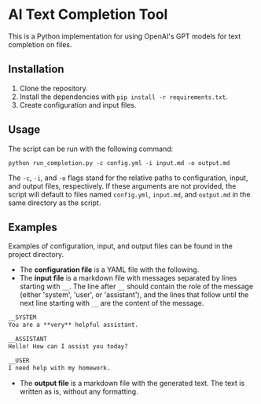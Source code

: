 # AI Text Completion Tool

This is a Python implementation for using OpenAI's GPT models for text completion on files.

## Installation

1. Clone the repository.
2. Install the dependencies with `pip install -r requirements.txt`.
3. Create configuration and input files.

## Usage

The script can be run with the following command:
```
python run_completion.py -c config.yml -i input.md -o output.md
```
The `-c`, `-i`, and `-o` flags stand for the relative paths to configuration, input, and output files, respectively. If these arguments are not provided, the script will default to files named `config.yml`, `input.md`, and `output.md` in the same directory as the script.

## Examples

Examples of configuration, input, and output files can be found in the project directory.

- The **configuration file** is a YAML file with the following.
- The **input file** is a markdown file with messages separated by lines starting with ```__```. The line after ```__``` should contain the role of the message (either 'system', 'user', or 'assistant'), and the lines that follow until the next line starting with ```__``` are the content of the message.

```markdown
__SYSTEM
You are a **very** helpful assistant.

__ASSISTANT
Hello! How can I assist you today?

__USER
I need help with my homework.
```

- The **output file** is a markdown file with the generated text. The text is written as is, without any formatting.

